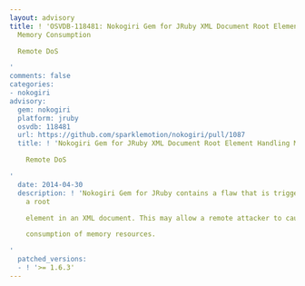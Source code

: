 ```yaml
---
layout: advisory
title: ! 'OSVDB-118481: Nokogiri Gem for JRuby XML Document Root Element Handling
  Memory Consumption

  Remote DoS

'
comments: false
categories:
- nokogiri
advisory:
  gem: nokogiri
  platform: jruby
  osvdb: 118481
  url: https://github.com/sparklemotion/nokogiri/pull/1087
  title: ! 'Nokogiri Gem for JRuby XML Document Root Element Handling Memory Consumption

    Remote DoS

'
  date: 2014-04-30
  description: ! 'Nokogiri Gem for JRuby contains a flaw that is triggered when handling
    a root

    element in an XML document. This may allow a remote attacker to cause a

    consumption of memory resources.

'
  patched_versions:
  - ! '>= 1.6.3'
---
```

